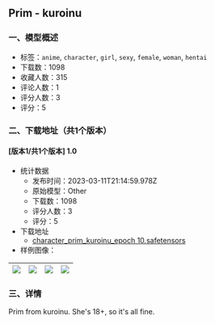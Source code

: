 ## Prim - kuroinu
### 一、模型概述

- 标签：`anime`, `character`, `girl`, `sexy`, `female`, `woman`, `hentai`
- 下载数：1098
- 收藏人数：315
- 评论人数：1
- 评分人数：3
- 评分：5

### 二、下载地址（共1个版本）

#### [版本1/共1个版本] 1.0

- 统计数据
  - 发布时间：2023-03-11T21:14:59.978Z
  - 原始模型：Other
  - 下载数：1098
  - 评分人数：3
  - 评分：5
- 下载地址
  - [character_prim_kuroinu_epoch 10.safetensors](https://civitai.com/api/download/models/21806)
- 样例图像：

| <img src="https://image.civitai.com/xG1nkqKTMzGDvpLrqFT7WA/4764633d-834d-41a0-2ed0-c8a55d60e000/width=450/232725.jpeg" /> | <img src="https://image.civitai.com/xG1nkqKTMzGDvpLrqFT7WA/32e94797-1b62-4fd0-3e1f-f51395d3d500/width=450/232731.jpeg" /> | <img src="https://image.civitai.com/xG1nkqKTMzGDvpLrqFT7WA/3cb6075f-714d-4631-af7f-b2d031ba3200/width=450/232730.jpeg" /> | <img src="https://image.civitai.com/xG1nkqKTMzGDvpLrqFT7WA/0f40d85c-190f-4c45-12c8-896fa8fab600/width=450/232729.jpeg" /> |
| ---- | ---- | ---- | ---- |


### 三、详情
<p>Prim from kuroinu. She's 18+, so it's all fine.</p>